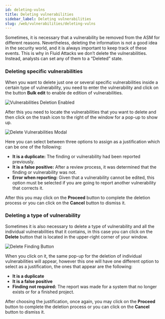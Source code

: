 ```yaml
---
id: deleting-vulns
title: Deleting vulnerabilities
sidebar_label: Deleting vulnerabilities
slug: /web/vulnerabilities/deleting-vulns
---
```


Sometimes, it is necessary that a vulnerability be removed from the ASM
for different reasons. Nevertheless, deleting the information is not a good idea in
the security world, and it is always important to keep track of these events.
This is why in Fluid Attacks we don’t delete the vulnerabilities.
Instead, analysts can set any of them to a “Deleted” state.

### Deleting specific vulnerabilities

When you want to delete just one or several specific vulnerabilities inside a certain
type of vulnerability, you need to enter the vulnerability and click on the
button **Bulk edit** to enable de edition of vulnerabilities.

![Vulnerabilities Deletion Enabled](/img/web/vulnerabilities/deleting-vulns/vulns_delete_enabled.png)

After this you need to locate the vulnerabilities that you want to delete
and then click on the trash icon to the right of the window for a pop-up to show up.

![Delete Vulnerabilities Modal](/img/web/vulnerabilities/deleting-vulns/delete_vuln_modal.png)

Here you can select between three options to assign as a justification which can be one
of the following:

- **It is a duplicate:** The finding or vulnerability had been reported previously.
- **It is a false positive:** After a review process, it was determined that the finding
or vulnerability was not.
- **Error when reporting:** Given that a vulnerability cannot be edited, this option must
be selected if you are going to report another vulnerability that corrects it.

After this you may click on the **Proceed** button to complete the deletion process or
you can click on the **Cancel** button to dismiss it.

### Deleting a type of vulnerability

Sometimes it is also necessary to delete a type of vulnerability and all the individual
vulnerabilities that it contains, in this case you can click on the **Delete** button that
is located in the upper-right corner of your window.

![Delete Finding Button](/img/web/vulnerabilities/deleting-vulns/delete_finding_button.png)

When you click on it, the same pop-up for the deletion of individual vulnerabilities will
appear, however this one will have one different option to select as a justification, the
ones that appear are the following:

- **It is a duplicate**
- **It is a false positive**
- **Finding not required:** The report was made for a system that no longer exists or
for a finished project.

After choosing the justification, once again, you may click on the **Proceed** button to
complete the deletion process or you can click on the **Cancel** button to dismiss it.
